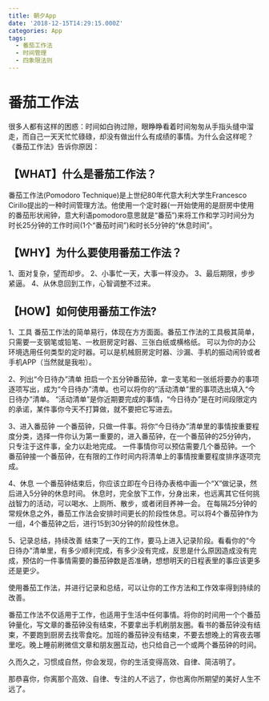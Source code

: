 ```yaml
---
title: 朝夕App
date: '2018-12-15T14:29:15.000Z'
categories: App
tags:
  - 番茄工作法
  - 时间管理
  - 四象限法则
---
```


# 番茄工作法

很多人都有这样的困惑：时间如白驹过隙，眼睁睁看着时间匆匆从手指头缝中溜走，而自己一天天忙忙碌碌，却没有做出什么有成绩的事情。为什么会这样呢？《番茄工作法》告诉你原因：

## 【WHAT】什么是番茄工作法？

番茄工作法\(Pomodoro Technique\)是上世纪80年代意大利大学生Francesco Cirillo提出的一种时间管理方法。他使用一个定时器\(一开始使用的是厨房中使用的番茄形状闹钟，意大利语pomodoro意思就是“番茄”\)来将工作和学习时间分为时长25分钟的工作时间\(1个“番茄时间”\)和时长5分钟的“休息时间”。

## 【WHY】为什么要使用番茄工作法？

1、面对复杂，望而却步。 2、小事忙一天，大事一样没办。 3、最后期限，步步紧逼。 4、从休息回到工作，心智调整不过来。

## 【HOW】如何使用番茄工作法?

1、工具 番茄工作法的简单易行，体现在方方面面。番茄工作法的工具极其简单，只需要一支钢笔或铅笔、一枚厨房定时器、三张白纸或横格纸。 可以为你的办公环境选用任何类型的定时器。可以是机械厨房定时器、沙漏、手机的振动闹铃或者手机APP（当然就是我啦）。

2、列出“今日待办”清单 扭启一个五分钟番茄钟，拿一支笔和一张纸将要办的事项逐项写出，成为“今日待办”清单。也可以将你的“活动清单”里的事项选出填入“今日待办”清单。 “活动清单”是你近期要完成的事情，“今日待办”是在时间段限定内的承诺，某件事你今天不打算做，就不要把它写进去。

3、进入番茄钟 一个番茄钟，只做一件事。将你“今日待办”清单里的事情按重要程度分类，选择一件你认为第一重要的，进入番茄钟，在一个番茄钟的25分钟内，只专注于这件事，全力以赴地完成。 一件事情你可以预估需要几个番茄钟。一个番茄钟接一个番茄钟，在有限的工作时间内将清单上的事情按重要程度排序逐项完成。

4、休息 一个番茄钟结束后，你应该立即在今日待办表格中画一个“X”做记录，然后进入5分钟的休息时间。 休息时，完全放下工作，分身出来，也远离其它任何挑战智力的活动，可以喝水、上厕所、散步，或者闭目养神一会。 在每隔25分钟的常规休息之外，番茄工作法会安排时间更长的阶段性休息。可以将4个番茄钟作为一组，4个番茄钟之后，进行15到30分钟的阶段性休息。

5、记录总结，持续改善 结束了一天的工作，要马上进入记录阶段。看看你的“今日待办”清单里，有多少顺利完成，有多少没有完成，反思是什么原因造成没有完成，预估的一件事情需要的番茄钟数是否准确，想想明天的日程表里的事应该更多还是更少。

使用番茄工作法，并进行记录和总结，可以让你的工作方法和工作效率得到持续的改善。

番茄工作法不仅适用于工作，也适用于生活中任何事情。将你的时间用一个个番茄钟量化，写文章的番茄钟没有结束，不要拿出手机刷朋友圈。看书的番茄钟没有结束，不要跑到厨房去找零食吃。加班的番茄钟没有结束，不要去想晚上的宵夜去哪里吃。晚上睡前刷微信文章和朋友圈互动，也只给自己一个或两个番茄钟的时间。

久而久之，习惯成自然，你会发现，你的生活变得高效、自律、简洁明了。

那恭喜你，你离那个高效、自律、专注的人不远了，你也离你所期望的美好人生不远了。

